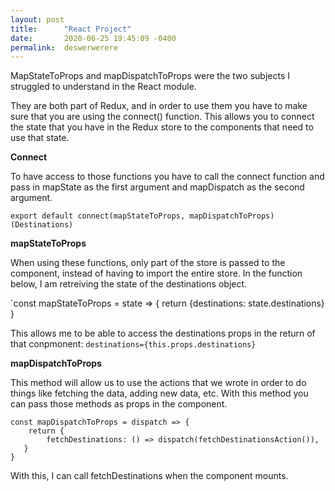 ```yaml
---
layout: post
title:      "React Project"
date:       2020-06-25 19:45:09 -0400
permalink:  deswerwerere
---
```


MapStateToProps and mapDispatchToProps were the two subjects I struggled to understand in the React module.

They are both part of Redux, and in order to use them you have to make sure that you are using the connect() function. This allows you to connect the state that you have in the Redux store to the components that need to use that state. 

**Connect**

To have access to those functions you have to call the connect function and pass in mapState as the first argument and mapDispatch as the second argument. 

```
export default connect(mapStateToProps, mapDispatchToProps)(Destinations)

```

**mapStateToProps**

 When using these functions, only part of the store is passed to the component, instead of having to import the entire store. In the function below, I am retreiving the state of the destinations object.
 
 `const mapStateToProps = state => {
    return {destinations: state.destinations}
}

This allows me to be able to access the destinations props in the return of that conpmonent: 
`destinations={this.props.destinations}`

**mapDispatchToProps**

This method will allow us to use the actions that we wrote in order to do things like fetching the data, adding new data, etc. With this method you can pass those methods as props in the component. 

```
const mapDispatchToProps = dispatch => {
    return {
        fetchDestinations: () => dispatch(fetchDestinationsAction()),
   }
}
``` 

With this, I can call fetchDestinations when the component mounts. 

